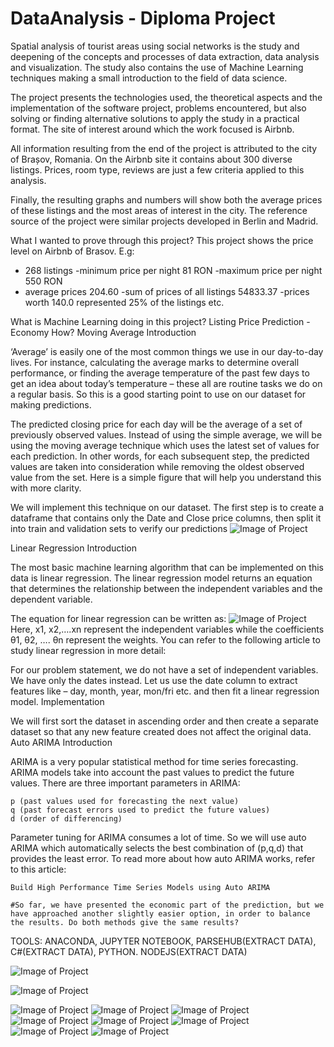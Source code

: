 # DataAnalysis - Diploma Project


Spatial analysis of tourist areas using social networks is the study and deepening of the concepts and processes of data extraction, data analysis and visualization. The study also contains the use of Machine Learning techniques making a small introduction to the field of data science.

The project presents the technologies used, the theoretical aspects and the implementation of the software project, problems encountered, but also solving or finding alternative solutions to apply the study in a practical format. The site of interest around which the work focused is Airbnb.

All information resulting from the end of the project is attributed to the city of Brașov, Romania. On the Airbnb site it contains about 300 diverse listings. Prices, room type, reviews are just a few criteria applied to this analysis.
 
Finally, the resulting graphs and numbers will show both the average prices of these listings and the most areas of interest in the city. 
The reference source of the project were similar projects developed in Berlin and Madrid.

What I wanted to prove through this project? 
This project shows the price level on Airbnb of Brasov. E.g:
- 268 listings
-minimum price per night 81 RON
-maximum price per night 550 RON
- average prices 204.60
-sum of prices of all listings 54833.37
-prices worth 140.0 represented 25% of the listings
etc.

What is Machine Learning doing in this project?
Listing Price Prediction - Economy
How?
Moving Average
Introduction

‘Average’ is easily one of the most common things we use in our day-to-day lives. For instance, calculating the average marks to determine overall performance, or finding the average temperature of the past few days to get an idea about today’s temperature – these all are routine tasks we do on a regular basis. So this is a good starting point to use on our dataset for making predictions.

The predicted closing price for each day will be the average of a set of previously observed values. Instead of using the simple average, we will be using the moving average technique which uses the latest set of values for each prediction. In other words, for each subsequent step, the predicted values are taken into consideration while removing the oldest observed value from the set. Here is a simple figure that will help you understand this with more clarity.

We will implement this technique on our dataset. The first step is to create a dataframe that contains only the Date and Close price columns, then split it into train and validation sets to verify our predictions
![Image of Project](https://github.com/ArianaAnd/DataAnalysis/blob/master/6.JPG)

Linear Regression
Introduction

The most basic machine learning algorithm that can be implemented on this data is linear regression. The linear regression model returns an equation that determines the relationship between the independent variables and the dependent variable.

The equation for linear regression can be written as:
![Image of Project](https://github.com/ArianaAnd/DataAnalysis/blob/master/9.JPG)
Here, x1, x2,….xn represent the independent variables while the coefficients θ1, θ2, …. θn  represent the weights. You can refer to the following article to study linear regression in more detail:



For our problem statement, we do not have a set of independent variables. We have only the dates instead. Let us use the date column to extract features like – day, month, year,  mon/fri etc. and then fit a linear regression model.
Implementation

We will first sort the dataset in ascending order and then create a separate dataset so that any new feature created does not affect the original data.
Auto ARIMA
Introduction

ARIMA is a very popular statistical method for time series forecasting. ARIMA models take into account the past values to predict the future values. There are three important parameters in ARIMA:

    p (past values used for forecasting the next value)
    q (past forecast errors used to predict the future values)
    d (order of differencing)

Parameter tuning for ARIMA consumes a lot of time. So we will use auto ARIMA which automatically selects the best combination of (p,q,d) that provides the least error. To read more about how auto ARIMA works, refer to this article:

    Build High Performance Time Series Models using Auto ARIMA
    
    #So far, we have presented the economic part of the prediction, but we have approached another slightly easier option, in order to balance the results. Do both methods give the same results?


TOOLS: ANACONDA, JUPYTER NOTEBOOK, PARSEHUB(EXTRACT DATA), C#(EXTRACT DATA), PYTHON. NODEJS(EXTRACT DATA)


![Image of Project](https://github.com/ArianaAnd/DataAnalysis/blob/master/Project.jpg)


![Image of Project](https://github.com/ArianaAnd/DataAnalysis/blob/master/coordonates.png)

![Image of Project](https://github.com/ArianaAnd/DataAnalysis/blob/master/1.JPG)
![Image of Project](https://github.com/ArianaAnd/DataAnalysis/blob/master/2.JPG)
![Image of Project](https://github.com/ArianaAnd/DataAnalysis/blob/master/3.JPG)
![Image of Project](https://github.com/ArianaAnd/DataAnalysis/blob/master/5.JPG)
![Image of Project](https://github.com/ArianaAnd/DataAnalysis/blob/master/7.JPG)
![Image of Project](https://github.com/ArianaAnd/DataAnalysis/blob/master/Cluster.jpg)
![Image of Project](https://github.com/ArianaAnd/DataAnalysis/blob/master/regresia.jpg)
![Image of Project](https://github.com/ArianaAnd/DataAnalysis/blob/master/map.png)
